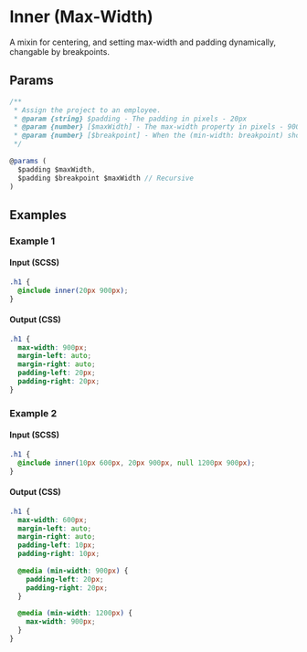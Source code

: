 # Inner (Max-Width)
A mixin for centering, and setting max-width and padding dynamically, changable by breakpoints. 

## Params
```js
/**
 * Assign the project to an employee.
 * @param {string} $padding - The padding in pixels - 20px
 * @param {number} [$maxWidth] - The max-width property in pixels - 900px
 * @param {number} [$breakpoint] - When the (min-width: breakpoint) should apply, in pixels - 1024px
 */
 
@params (
  $padding $maxWidth,
  $padding $breakpoint $maxWidth // Recursive
)
```

## Examples
### Example 1
#### Input (SCSS)
```scss
.h1 {
  @include inner(20px 900px);
}
```

#### Output (CSS)
```scss
.h1 {
  max-width: 900px;
  margin-left: auto;
  margin-right: auto;
  padding-left: 20px;
  padding-right: 20px;
}
```

### Example 2
#### Input (SCSS)
```scss
.h1 {
  @include inner(10px 600px, 20px 900px, null 1200px 900px);
}
```

#### Output (CSS)
```scss
.h1 {
  max-width: 600px;
  margin-left: auto;
  margin-right: auto;
  padding-left: 10px;
  padding-right: 10px;
  
  @media (min-width: 900px) {
    padding-left: 20px;
    padding-right: 20px;
  }
  
  @media (min-width: 1200px) {
    max-width: 900px;
  }
}
```
